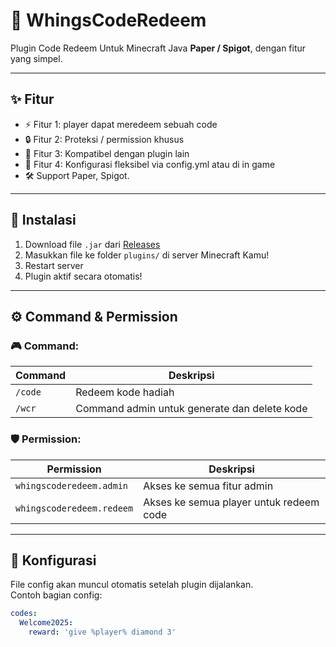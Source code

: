 # 🧩 WhingsCodeRedeem

Plugin Code Redeem Untuk Minecraft Java **Paper / Spigot**, dengan fitur yang simpel.

---

## ✨ Fitur

- ⚡ Fitur 1: player dapat meredeem sebuah code
- 🔒 Fitur 2: Proteksi / permission khusus
- 🧙 Fitur 3: Kompatibel dengan plugin lain
- 📜 Fitur 4: Konfigurasi fleksibel via config.yml atau di in game
- 🛠️ Support Paper, Spigot.

---

## 🧰 Instalasi

1. Download file `.jar` dari [Releases](https://github.com/LiehSt/WhingsCodeRedeem/releases)
2. Masukkan file ke folder `plugins/` di server Minecraft Kamu!
3. Restart server
4. Plugin aktif secara otomatis!

---

## ⚙️ Command & Permission

### 🎮 Command:

| Command | Deskripsi |
|--------|-----------|
| `/code` | Redeem kode hadiah |
| `/wcr` | Command admin untuk generate dan delete kode |

### 🛡️ Permission:

| Permission | Deskripsi |
|------------|-----------|
| `whingscoderedeem.admin` | Akses ke semua fitur admin |
| `whingscoderedeem.redeem` | Akses ke semua player untuk redeem code |

---

## 📂 Konfigurasi

File config akan muncul otomatis setelah plugin dijalankan.  
Contoh bagian config:
```yaml
codes:
  Welcome2025:
    reward: 'give %player% diamond 3'
```
